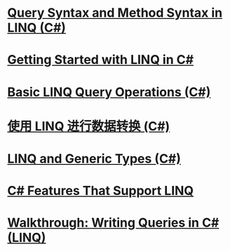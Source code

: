 # [Query Syntax and Method Syntax in LINQ (C#)](query-syntax-and-method-syntax-in-linq.md)
# [Getting Started with LINQ in C#](getting-started-with-linq.md)
# [Basic LINQ Query Operations (C#)](basic-linq-query-operations.md)
# [使用 LINQ 进行数据转换 (C#)](data-transformations-with-linq.md)
# [LINQ and Generic Types (C#)](linq-and-generic-types.md)
# [C# Features That Support LINQ](features-that-support-linq.md)
# [Walkthrough: Writing Queries in C# (LINQ)](walkthrough-writing-queries-linq.md)
